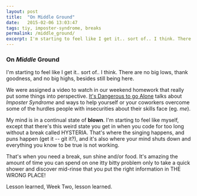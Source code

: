 ```yaml
---
layout: post
title:  "On Middle Ground"
date:   2015-02-06 13:03:47
tags: tiy, imposter-syndrome, breaks
permalink: /middle_ground/
excerpt: I'm starting to feel like I get it.. sort of.. I think. There are no big lows, thank goodness, and no big highs, besides still being here...
---
```


### On _Middle_ Ground 

I'm starting to feel like I get it.. sort of.. I think. There are no big lows, thank goodness, and no big highs, besides still being here. 

We were assigned a video to watch in our weekend homework that really put some things into perspective. [It's Dangerous to go Alone](https://www.youtube.com/watch?v=1i8ylq4j_EY) talks about _Imposter Syndrome_ and ways to help yourself or your coworkers overcome some of the hurdles people with insecurities about their skills face (eg. _me_).

My mind is in a continual state of **blown**. I'm starting to feel like myself, except that there's this weird state you get in when you code for too long without a break called HYSTERIA. That's where the singing happens, and puns happen (get it -- git it?), and it's also where your mind shuts down and everything you know to be true is not working.

That's when you need a break, sun shine and/or food. It's amazing the amount of time you can spend on one itty bitty problem only to take a quick shower and discover mid-rinse that you put the right information in THE WRONG PLACE!

Lesson learned, Week Two, lesson learned. 
